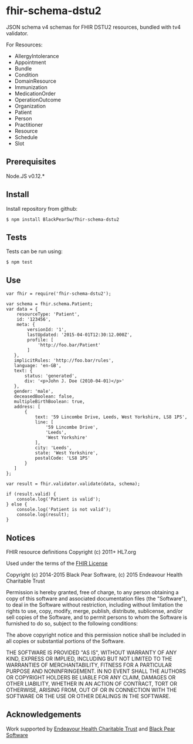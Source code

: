 # fhir-schema-dstu2

JSON schema v4 schemas for FHIR DSTU2 resources, bundled with tv4 validator.

For Resources:
- AllergyIntolerance
- Appointment
- Bundle
- Condition
- DomainResource
- Immunization
- MedicationOrder
- OperationOutcome
- Organization
- Patient
- Person
- Practitioner
- Resource
- Schedule
- Slot

## Prerequisites

Node.JS v0.12.*

## Install

Install repository from github:

    $ npm install BlackPearSw/fhir-schema-dstu2

## Tests

Tests can be run using:

    $ npm test

## Use


    var fhir = require('fhir-schema-dstu2');

    var schema = fhir.schema.Patient;
    var data = {
        resourceType: 'Patient',
        id: '123456',
        meta: {
            versionId: '1',
            lastUpdated: '2015-04-01T12:30:12.000Z',
            profile: [
                'http://foo.bar/Patient'
            ]
       },
       implicitRules: 'http://foo.bar/rules',
       language: 'en-GB',
       text: {
           status: 'generated',
           div: '<p>John J. Doe (2010-04-01)</p>'
       },
       gender: 'male',
       deceasedBoolean: false,
       multipleBirthBoolean: true,
       address: [
           {
               text: '59 Lincombe Drive, Leeds, West Yorkshire, LS8 1PS',
               line: [
                   '59 Lincombe Drive',
                   'Leeds',
                   'West Yorkshire'
               ],
               city: 'Leeds',
               state: 'West Yorkshire',
               postalCode: 'LS8 1PS'
           }
       ]
    };

    var result = fhir.validator.validate(data, schema);

    if (result.valid) {
        console.log('Patient is valid');
    } else {
        console.log('Patient is not valid');
        console.log(result);
    }

## Notices

FHIR resource definitions Copyright (c) 2011+ HL7.org

Used under the terms of the [FHIR License](https://www.hl7.org/fhir/license.html)


Copyright (c) 2014-2015 Black Pear Software, (c) 2015 Endeavour Health Charitable Trust

Permission is hereby granted, free of charge, to any person obtaining a copy of this software and associated documentation files (the "Software"), to deal in the Software without restriction, including without limitation the rights to use, copy, modify, merge, publish, distribute, sublicense, and/or sell copies of the Software, and to permit persons to whom the Software is furnished to do so, subject to the following conditions:

The above copyright notice and this permission notice shall be included in all copies or substantial portions of the Software.

THE SOFTWARE IS PROVIDED "AS IS", WITHOUT WARRANTY OF ANY KIND, EXPRESS OR IMPLIED, INCLUDING BUT NOT LIMITED TO THE WARRANTIES OF MERCHANTABILITY, FITNESS FOR A PARTICULAR PURPOSE AND NONINFRINGEMENT. IN NO EVENT SHALL THE AUTHORS OR COPYRIGHT HOLDERS BE LIABLE FOR ANY CLAIM, DAMAGES OR OTHER LIABILITY, WHETHER IN AN ACTION OF CONTRACT, TORT OR OTHERWISE, ARISING FROM, OUT OF OR IN CONNECTION WITH THE SOFTWARE OR THE USE OR OTHER DEALINGS IN THE SOFTWARE.

## Acknowledgements

Work supported by [Endeavour Health Charitable Trust](http://www.endeavourhealth.org/) and [Black Pear Software](https://www.blackpear.com)
